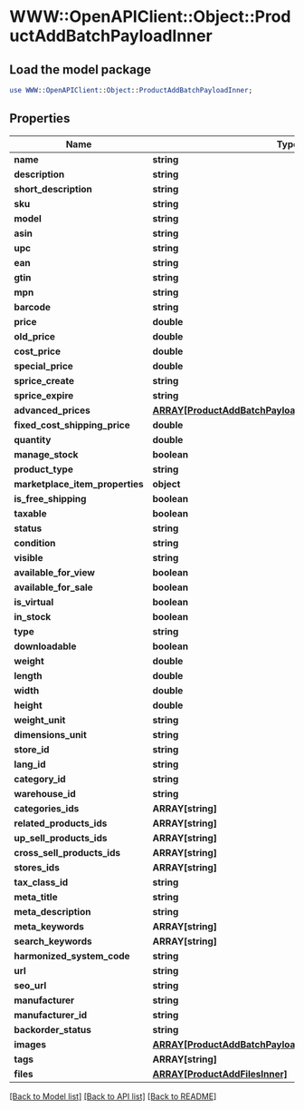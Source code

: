 # WWW::OpenAPIClient::Object::ProductAddBatchPayloadInner

## Load the model package
```perl
use WWW::OpenAPIClient::Object::ProductAddBatchPayloadInner;
```

## Properties
Name | Type | Description | Notes
------------ | ------------- | ------------- | -------------
**name** | **string** |  | [optional] 
**description** | **string** |  | [optional] 
**short_description** | **string** |  | [optional] 
**sku** | **string** |  | [optional] 
**model** | **string** |  | [optional] 
**asin** | **string** |  | [optional] 
**upc** | **string** |  | [optional] 
**ean** | **string** |  | [optional] 
**gtin** | **string** |  | [optional] 
**mpn** | **string** |  | [optional] 
**barcode** | **string** |  | [optional] 
**price** | **double** |  | [optional] 
**old_price** | **double** |  | [optional] 
**cost_price** | **double** |  | [optional] 
**special_price** | **double** |  | [optional] 
**sprice_create** | **string** |  | [optional] 
**sprice_expire** | **string** |  | [optional] 
**advanced_prices** | [**ARRAY[ProductAddBatchPayloadInnerAdvancedPricesInner]**](ProductAddBatchPayloadInnerAdvancedPricesInner.md) |  | [optional] 
**fixed_cost_shipping_price** | **double** |  | [optional] 
**quantity** | **double** |  | [optional] 
**manage_stock** | **boolean** |  | [optional] 
**product_type** | **string** |  | [optional] 
**marketplace_item_properties** | **object** |  | [optional] 
**is_free_shipping** | **boolean** |  | [optional] 
**taxable** | **boolean** |  | [optional] 
**status** | **string** |  | [optional] 
**condition** | **string** |  | [optional] 
**visible** | **string** |  | [optional] 
**available_for_view** | **boolean** |  | [optional] 
**available_for_sale** | **boolean** |  | [optional] 
**is_virtual** | **boolean** |  | [optional] 
**in_stock** | **boolean** |  | [optional] 
**type** | **string** |  | [optional] 
**downloadable** | **boolean** |  | [optional] 
**weight** | **double** |  | [optional] 
**length** | **double** |  | [optional] 
**width** | **double** |  | [optional] 
**height** | **double** |  | [optional] 
**weight_unit** | **string** |  | [optional] 
**dimensions_unit** | **string** |  | [optional] 
**store_id** | **string** |  | [optional] 
**lang_id** | **string** |  | [optional] 
**category_id** | **string** |  | [optional] 
**warehouse_id** | **string** |  | [optional] 
**categories_ids** | **ARRAY[string]** |  | [optional] 
**related_products_ids** | **ARRAY[string]** |  | [optional] 
**up_sell_products_ids** | **ARRAY[string]** |  | [optional] 
**cross_sell_products_ids** | **ARRAY[string]** |  | [optional] 
**stores_ids** | **ARRAY[string]** |  | [optional] 
**tax_class_id** | **string** |  | [optional] 
**meta_title** | **string** |  | [optional] 
**meta_description** | **string** |  | [optional] 
**meta_keywords** | **ARRAY[string]** |  | [optional] 
**search_keywords** | **ARRAY[string]** |  | [optional] 
**harmonized_system_code** | **string** |  | [optional] 
**url** | **string** |  | [optional] 
**seo_url** | **string** |  | [optional] 
**manufacturer** | **string** |  | [optional] 
**manufacturer_id** | **string** |  | [optional] 
**backorder_status** | **string** |  | [optional] 
**images** | [**ARRAY[ProductAddBatchPayloadInnerImagesInner]**](ProductAddBatchPayloadInnerImagesInner.md) |  | [optional] 
**tags** | **ARRAY[string]** |  | [optional] 
**files** | [**ARRAY[ProductAddFilesInner]**](ProductAddFilesInner.md) |  | [optional] 

[[Back to Model list]](../README.md#documentation-for-models) [[Back to API list]](../README.md#documentation-for-api-endpoints) [[Back to README]](../README.md)


